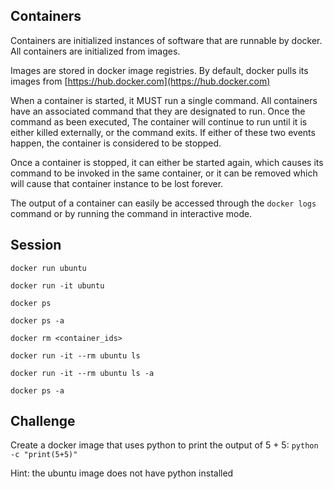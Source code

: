 
## Containers

Containers are initialized instances of software that are runnable by docker. All containers are initialized from images.

Images are stored in docker image registries.  By default, docker pulls its images from [https://hub.docker.com](https://hub.docker.com)

When a container is started, it MUST run a single command. All containers have an associated command that they are designated to run. Once the command as been executed, The container will continue to run until it is either killed externally, or the command exits.  If either of these two events happen, the container is considered to be stopped.

Once a container is stopped, it can either be started again, which causes its command to be invoked in the same container, or it can be removed which will cause that container instance to be lost forever.

The output of a container can easily be accessed through the `docker logs` command or by running the command in interactive mode.


## Session

`docker run ubuntu`

`docker run -it ubuntu`

`docker ps`

`docker ps -a`

`docker rm <container_ids>`

`docker run -it --rm ubuntu ls`

`docker run -it --rm ubuntu ls -a`

`docker ps -a`

## Challenge

Create a docker image that uses python to print the output of 5 + 5: `python -c "print(5+5)"`

Hint: the ubuntu image does not have python installed
